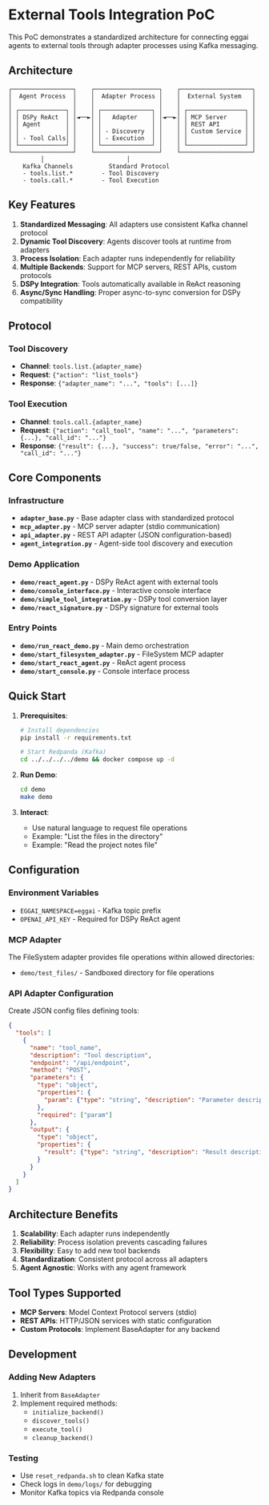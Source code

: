 # External Tools Integration PoC

This PoC demonstrates a standardized architecture for connecting eggai agents to external tools through adapter processes using Kafka messaging.

## Architecture

```
┌─────────────────┐    ┌──────────────────┐    ┌────────────────────┐
│  Agent Process  │    │  Adapter Process │    │  External System   │
│                 │    │                  │    │                    │
│ ┌─────────────┐ │    │ ┌──────────────┐ │    │ ┌────────────────┐ │
│ │ DSPy ReAct  │ │◄──►│ │   Adapter    │ │◄──►│ │ MCP Server     │ │
│ │ Agent       │ │    │ │              │ │    │ │ REST API       │ │
│ │             │ │    │ │ - Discovery  │ │    │ │ Custom Service │ │
│ │ - Tool Calls│ │    │ │ - Execution  │ │    │ │                │ │
│ └─────────────┘ │    │ └──────────────┘ │    │ └────────────────┘ │
└─────────────────┘    └──────────────────┘    └────────────────────┘
         │                       │                        
    Kafka Channels          Standard Protocol         
    - tools.list.*        - Tool Discovery              
    - tools.call.*        - Tool Execution               
```

## Key Features

1. **Standardized Messaging**: All adapters use consistent Kafka channel protocol
2. **Dynamic Tool Discovery**: Agents discover tools at runtime from adapters
3. **Process Isolation**: Each adapter runs independently for reliability  
4. **Multiple Backends**: Support for MCP servers, REST APIs, custom protocols
5. **DSPy Integration**: Tools automatically available in ReAct reasoning
6. **Async/Sync Handling**: Proper async-to-sync conversion for DSPy compatibility

## Protocol

### Tool Discovery
- **Channel**: `tools.list.{adapter_name}`  
- **Request**: `{"action": "list_tools"}`
- **Response**: `{"adapter_name": "...", "tools": [...]}`

### Tool Execution  
- **Channel**: `tools.call.{adapter_name}`
- **Request**: `{"action": "call_tool", "name": "...", "parameters": {...}, "call_id": "..."}`
- **Response**: `{"result": {...}, "success": true/false, "error": "...", "call_id": "..."}`

## Core Components

### Infrastructure
- **`adapter_base.py`** - Base adapter class with standardized protocol
- **`mcp_adapter.py`** - MCP server adapter (stdio communication)
- **`api_adapter.py`** - REST API adapter (JSON configuration-based)
- **`agent_integration.py`** - Agent-side tool discovery and execution

### Demo Application  
- **`demo/react_agent.py`** - DSPy ReAct agent with external tools
- **`demo/console_interface.py`** - Interactive console interface
- **`demo/simple_tool_integration.py`** - DSPy tool conversion layer
- **`demo/react_signature.py`** - DSPy signature for external tools

### Entry Points
- **`demo/run_react_demo.py`** - Main demo orchestration
- **`demo/start_filesystem_adapter.py`** - FileSystem MCP adapter
- **`demo/start_react_agent.py`** - ReAct agent process
- **`demo/start_console.py`** - Console interface process

## Quick Start

1. **Prerequisites**:
   ```bash
   # Install dependencies
   pip install -r requirements.txt
   
   # Start Redpanda (Kafka)
   cd ../../../../demo && docker compose up -d
   ```

2. **Run Demo**:
   ```bash
   cd demo
   make demo
   ```

3. **Interact**:
   - Use natural language to request file operations
   - Example: "List the files in the directory"
   - Example: "Read the project notes file"

## Configuration

### Environment Variables
- `EGGAI_NAMESPACE=eggai` - Kafka topic prefix
- `OPENAI_API_KEY` - Required for DSPy ReAct agent

### MCP Adapter
The FileSystem adapter provides file operations within allowed directories:
- `demo/test_files/` - Sandboxed directory for file operations

### API Adapter Configuration
Create JSON config files defining tools:
```json
{
  "tools": [
    {
      "name": "tool_name",
      "description": "Tool description", 
      "endpoint": "/api/endpoint",
      "method": "POST",
      "parameters": {
        "type": "object",
        "properties": {
          "param": {"type": "string", "description": "Parameter description"}
        },
        "required": ["param"]
      },
      "output": {
        "type": "object", 
        "properties": {
          "result": {"type": "string", "description": "Result description"}
        }
      }
    }
  ]
}
```

## Architecture Benefits

1. **Scalability**: Each adapter runs independently
2. **Reliability**: Process isolation prevents cascading failures
3. **Flexibility**: Easy to add new tool backends
4. **Standardization**: Consistent protocol across all adapters
5. **Agent Agnostic**: Works with any agent framework

## Tool Types Supported

- **MCP Servers**: Model Context Protocol servers (stdio)
- **REST APIs**: HTTP/JSON services with static configuration  
- **Custom Protocols**: Implement BaseAdapter for any backend

## Development

### Adding New Adapters
1. Inherit from `BaseAdapter`
2. Implement required methods:
   - `initialize_backend()`
   - `discover_tools()`
   - `execute_tool()`
   - `cleanup_backend()`

### Testing
- Use `reset_redpanda.sh` to clean Kafka state
- Check logs in `demo/logs/` for debugging
- Monitor Kafka topics via Redpanda console